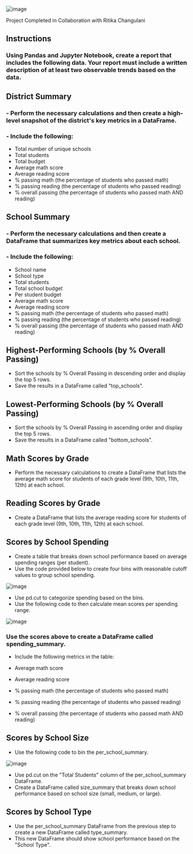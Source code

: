 ![image](https://github.com/BrennanB572/pandas-challenge/assets/114636599/86e4d8a5-df5d-4f11-8475-551cfa46b99a)

Project Completed in Collaboration with Ritika Changulani

## Instructions

### Using Pandas and Jupyter Notebook, create a report that includes the following data. Your report must include a written description of at least two observable trends based on the data.

## District Summary

### - Perform the necessary calculations and then create a high-level snapshot of the district's key metrics in a DataFrame.

### - Include the following:

- Total number of unique schools
- Total students
- Total budget
- Average math score
- Average reading score
- % passing math (the percentage of students who passed math)
- % passing reading (the percentage of students who passed reading)
- % overall passing (the percentage of students who passed math AND reading)

## School Summary

### - Perform the necessary calculations and then create a DataFrame that summarizes key metrics about each school.

### - Include the following:

- School name
- School type
- Total students
- Total school budget
- Per student budget
- Average math score
- Average reading score
- % passing math (the percentage of students who passed math)
- % passing reading (the percentage of students who passed reading)
- % overall passing (the percentage of students who passed math AND reading)

## Highest-Performing Schools (by % Overall Passing)

- Sort the schools by % Overall Passing in descending order and display the top 5 rows.
- Save the results in a DataFrame called "top_schools".

## Lowest-Performing Schools (by % Overall Passing)

- Sort the schools by % Overall Passing in ascending order and display the top 5 rows.
- Save the results in a DataFrame called "bottom_schools".

## Math Scores by Grade

- Perform the necessary calculations to create a DataFrame that lists the average math score for students of each grade level (9th, 10th, 11th, 12th) at each school.

## Reading Scores by Grade

- Create a DataFrame that lists the average reading score for students of each grade level (9th, 10th, 11th, 12th) at each school.

## Scores by School Spending

- Create a table that breaks down school performance based on average spending ranges (per student).
- Use the code provided below to create four bins with reasonable cutoff values to group school spending.

![image](https://github.com/BrennanB572/pandas-challenge/assets/114636599/7ca58a08-5767-4d4a-9b57-e6bdc2472886)

- Use pd.cut to categorize spending based on the bins.
- Use the following code to then calculate mean scores per spending range.

![image](https://github.com/BrennanB572/pandas-challenge/assets/114636599/2640576f-0976-4384-b767-b0743d1768ec)

### Use the scores above to create a DataFrame called spending_summary.
- Include the following metrics in the table:

- Average math score
- Average reading score
- % passing math (the percentage of students who passed math)
- % passing reading (the percentage of students who passed reading)
- % overall passing (the percentage of students who passed math AND reading)

## Scores by School Size

- Use the following code to bin the per_school_summary.

![image](https://github.com/BrennanB572/pandas-challenge/assets/114636599/d9af6b90-cc3e-44db-821f-74a807f44fe0)

- Use pd.cut on the "Total Students" column of the per_school_summary DataFrame.
- Create a DataFrame called size_summary that breaks down school performance based on school size (small, medium, or large).

## Scores by School Type

- Use the per_school_summary DataFrame from the previous step to create a new DataFrame called type_summary.
- This new DataFrame should show school performance based on the "School Type".


